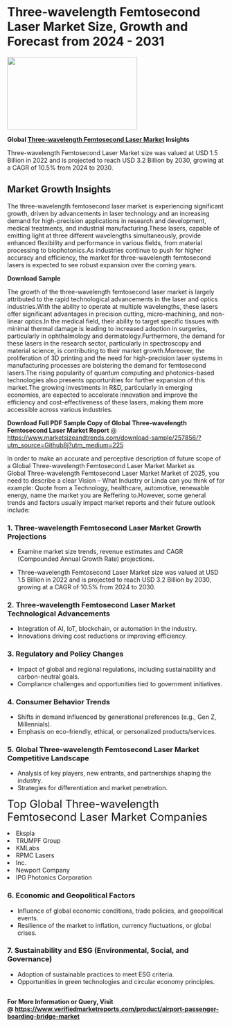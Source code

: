 <H1>Three-wavelength Femtosecond Laser Market Size, Growth and Forecast from 2024 - 2031</H1><img class="aligncenter size-medium wp-image-584254" src="https://thirdeyenews.in/wp-content/uploads/2024/09/Global-Market-Research-300x168.jpeg" alt="" width="300" height="168" /><p><strong>Global&nbsp;<a href="https://www.marketsizeandtrends.com/download-sample/257856/?utm_source=Github8j?utm_medium=225">Three-wavelength Femtosecond Laser Market</a> Insights</strong></p><p>Three-wavelength Femtosecond Laser Market size was valued at USD 1.5 Billion in 2022 and is projected to reach USD 3.2 Billion by 2030, growing at a CAGR of 10.5% from 2024 to 2030.</p><p><h2>Market Growth Insights</h2> <p>The three-wavelength femtosecond laser market is experiencing significant growth, driven by advancements in laser technology and an increasing demand for high-precision applications in research and development, medical treatments, and industrial manufacturing.These lasers, capable of emitting light at three different wavelengths simultaneously, provide enhanced flexibility and performance in various fields, from material processing to biophotonics.As industries continue to push for higher accuracy and efficiency, the market for three-wavelength femtosecond lasers is expected to see robust expansion over the coming years.</p> <p><strong>Download Sample</strong></p> <p>The growth of the three-wavelength femtosecond laser market is largely attributed to the rapid technological advancements in the laser and optics industries.With the ability to operate at multiple wavelengths, these lasers offer significant advantages in precision cutting, micro-machining, and non-linear optics.In the medical field, their ability to target specific tissues with minimal thermal damage is leading to increased adoption in surgeries, particularly in ophthalmology and dermatology.Furthermore, the demand for these lasers in the research sector, particularly in spectroscopy and material science, is contributing to their market growth.Moreover, the proliferation of 3D printing and the need for high-precision laser systems in manufacturing processes are bolstering the demand for femtosecond lasers.The rising popularity of quantum computing and photonics-based technologies also presents opportunities for further expansion of this market.The growing investments in R&D, particularly in emerging economies, are expected to accelerate innovation and improve the efficiency and cost-effectiveness of these lasers, making them more accessible across various industries.</p> <p><span class=""><strong>Download Full PDF Sample Copy of Global Three-wavelength Femtosecond Laser Market Report</strong> @ <a href="https://www.marketsizeandtrends.com/download-sample/257856/?utm_source=Github8j?utm_medium=225" target="_blank">https://www.marketsizeandtrends.com/download-sample/257856/?utm_source=Github8j?utm_medium=225</a></span></p><p>In order to make an accurate and perceptive description of future scope of a Global&nbsp;Three-wavelength Femtosecond Laser Market Market as Global&nbsp;Three-wavelength Femtosecond Laser Market Market of 2025, you need to describe a clear Vision &ndash; What Industry or Linda can you think of for example: Quote from a Technology, healthcare, automotive, renewable energy, name the market you are Reffering to.However, some general trends and factors usually impact market reports and their future outlook include:</p><h3>1.&nbsp;<strong>Three-wavelength Femtosecond Laser Market Growth Projections</strong></h3><ul><li>Examine market size trends, revenue estimates and CAGR (Compounded Annual Growth Rate) projections.</li><li><p>Three-wavelength Femtosecond Laser Market size was valued at USD 1.5 Billion in 2022 and is projected to reach USD 3.2 Billion by 2030, growing at a CAGR of 10.5% from 2024 to 2030.</p></li></ul><h3>2.&nbsp;<strong>Three-wavelength Femtosecond Laser Market Technological Advancements</strong></h3><ul><li>Integration of AI, IoT, blockchain, or automation in the industry.</li><li>Innovations driving cost reductions or improving efficiency.</li></ul><h3>3.&nbsp;<strong>Regulatory and Policy Changes</strong></h3><ul><li>Impact of global and regional regulations, including sustainability and carbon-neutral goals.</li><li>Compliance challenges and opportunities tied to government initiatives.</li></ul><h3>4.&nbsp;<strong>Consumer Behavior Trends</strong></h3><ul><li>Shifts in demand influenced by generational preferences (e.g., Gen Z, Millennials).</li><li>Emphasis on eco-friendly, ethical, or personalized products/services.</li></ul><h3>5.&nbsp;<strong>Global Three-wavelength Femtosecond Laser Market Competitive Landscape</strong></h3><ul><li>Analysis of key players, new entrants, and partnerships shaping the industry.</li><li>Strategies for differentiation and market penetration.</li></ul><p data-pm-slice="1 1 []"><span style="color: inherit; font-family: inherit; font-size: 25px;">Top Global Three-wavelength Femtosecond Laser Market Companies</span></p><div class="" data-test-id=""><p><li>Ekspla</li><li> TRUMPF Group</li><li> KMLabs</li><li> RPMC Lasers</li><li> Inc.</li><li> Newport Company</li><li> IPG Photonics Corporation</li></p></div><h3>6.&nbsp;<strong>Economic and Geopolitical Factors</strong></h3><ul><li>Influence of global economic conditions, trade policies, and geopolitical events.</li><li>Resilience of the market to inflation, currency fluctuations, or global crises.</li></ul><h3>7.&nbsp;<strong>Sustainability and ESG (Environmental, Social, and Governance)</strong></h3><ul><li>Adoption of sustainable practices to meet ESG criteria.</li><li>Opportunities in green technologies and circular economy principles.</li></ul><h2><strong style="font-size: 14px;">For More Information or Query, Visit @&nbsp;</strong><a style="background-color: #ffffff; font-size: 14px;" href="https://www.marketsizeandtrends.com/report/three-wavelength-femtosecond-laser-market/" target="_blank">https://www.verifiedmarketreports.com/product/airport-passenger-boarding-bridge-market</a></h2>